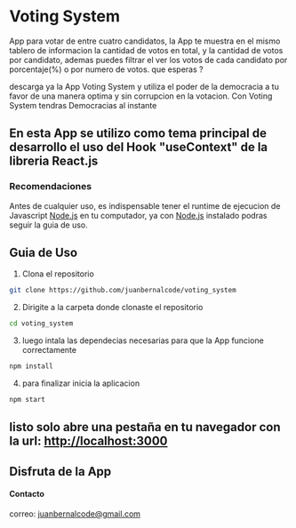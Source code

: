 # Voting System
App para votar de entre cuatro candidatos, la App te muestra en el mismo tablero de informacion la cantidad de votos
en total, y la cantidad de votos por candidato, ademas puedes filtrar el ver los votos de cada candidato por porcentaje(%) o por numero de votos.
que esperas ?

descarga ya la App Voting System y utiliza el poder de la democracia a tu favor de una manera optima y sin corrupcion en la votacion.
Con Voting System tendras Democracias al instante


## En esta App se utilizo como tema principal de desarrollo el uso del Hook "useContext" de la libreria React.js

### Recomendaciones

Antes de cualquier uso, es indispensable tener el runtime de ejecucion de Javascript [Node.js](https://nodejs.org/es/) en tu computador, ya con [Node.js](https://nodejs.org/es/) instalado podras seguir la guia de uso.

## Guia de Uso 

1) Clona el repositorio

```sh
git clone https://github.com/juanbernalcode/voting_system
```

2) Dirigite a la carpeta donde clonaste el repositorio

```sh
cd voting_system
```

3) luego intala las dependecias necesarias para que la App funcione correctamente
```sh
npm install
```

4) para finalizar inicia la aplicacion
```sh
npm start
```

## listo solo abre una pestaña en tu navegador con la url: [http://localhost:3000](http://localhost:3000)

## Disfruta de la App





#### Contacto
correo: juanbernalcode@gmail.com





